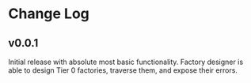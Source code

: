 # Change Log


## v0.0.1

Initial release with absolute most basic functionality. Factory designer is able to design Tier 0
factories, traverse them, and expose their errors.